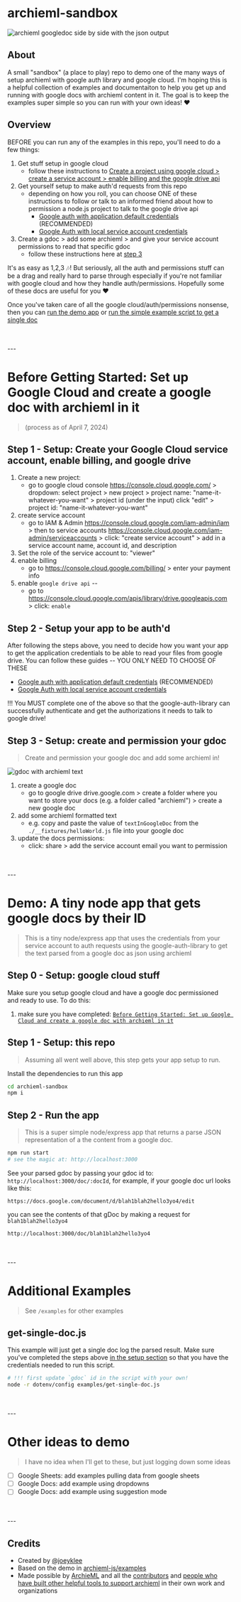 # archieml-sandbox

![archieml googledoc side by side with the json output](/documentation/images/gdoc-to-json.png)

## About

A small "sandbox" (a place to play) repo to demo one of the many ways of setup archieml with google auth library and google cloud. I'm hoping this is a helpful collection of examples and documentaiton to help you get up and running with google docs with archieml content in it. The goal is to keep the examples super simple so you can run with your own ideas! ❤

## Overview

BEFORE you can run any of the examples in this repo, you'll need to do a few things:

1. Get stuff setup in google cloud
   - follow these instructions to [Create a project using google cloud > create a service account > enable billing and the google drive api](#step-1---setup-create-your-google-cloud-service-account-enable-billing-and-google-drive)
2. Get yourself setup to make auth'd requests from this repo
   - depending on how you roll, you can choose ONE of these instructions to follow or talk to an informed friend about how to permission a node.js project to talk to the google drive api
     - [Google auth with application default credentials](/documentation/google-auth-with-application-default-credentials.md) (RECOMMENDED)
     - [Google Auth with local service account credentials](/documentation/google-auth-with-local-service-account-credentials.md)
3. Create a gdoc > add some archieml > and give your service account permissions to read that specific gdoc
   - follow these instructions here at [step 3](#step-3---setup-create-and-permission-your-gdoc)

It's as easy as 1,2,3 🎶! But seriously, all the auth and permissions stuff can be a drag and really hard to parse through especially if you're not familiar with google cloud and how they handle auth/permissions. Hopefully some of these docs are useful for you ❤

Once you've taken care of all the google cloud/auth/permissions nonsense, then you can [run the demo app](#demo-a-tiny-node-app-that-gets-google-docs-by-their-id) or [run the simple example script to get a single doc](#get-single-docjs)

<br>
<br>
---

# Before Getting Started: Set up Google Cloud and create a google doc with archieml in it

> (process as of April 7, 2024)

## Step 1 - Setup: Create your Google Cloud service account, enable billing, and google drive

1. Create a new project:
   - go to google cloud console https://console.cloud.google.com/ > dropdown: select project > new project > project name: "name-it-whatever-you-want" > project id (under the input) click "edit" > project id: "name-it-whatever-you-want"
2. create service account
   - go to IAM & Admin https://console.cloud.google.com/iam-admin/iam > then to service accounts https://console.cloud.google.com/iam-admin/serviceaccounts > click: "create service account" > add in a service account name, account id, and description
3. Set the role of the service account to: "viewer"
4. enable billing
   - go to https://console.cloud.google.com/billing/ > enter your payment info
5. enable `google drive api` --
   - go to https://console.cloud.google.com/apis/library/drive.googleapis.com > click: `enable`

## Step 2 - Setup your app to be auth'd

After following the steps above, you need to decide how you want your app to get the application credentials to be able to read your files from google drive. You can follow these guides -- YOU ONLY NEED TO CHOOSE OF THESE

- [Google auth with application default credentials](/documentation/google-auth-with-application-default-credentials.md) (RECOMMENDED)
- [Google Auth with local service account credentials](/documentation/google-auth-with-local-service-account-credentials.md)

!!! You MUST complete one of the above so that the google-auth-library can successfully authenticate and get the authorizations it needs to talk to google drive!

## Step 3 - Setup: create and permission your gdoc

> Create and permission your google doc and add some archieml in!

![gdoc with archieml text](/documentation/images/hello-world-archieml-gdoc.png)

1. create a google doc
   - go to google drive drive.google.com > create a folder where you want to store your docs (e.g. a folder called "archieml") > create a new google doc
2. add some archieml formatted text
   - e.g. copy and paste the value of `textInGoogleDoc` from the `./__fixtures/helloWorld.js` file into your google doc
3. update the docs permissions:
   - click: share > add the service account email you want to permission

<br>
<br>
---

# Demo: A tiny node app that gets google docs by their ID

> This is a tiny node/express app that uses the credentials from your service account to auth requests using the google-auth-library to get the text parsed from a google doc as json using archieml

## Step 0 - Setup: google cloud stuff

Make sure you setup google cloud and have a google doc permissioned and ready to use. To do this:

1. make sure you have completed: [`Before Getting Started: Set up Google Cloud and create a google doc with archieml in it`](#before-getting-started-set-up-google-cloud-and-create-a-google-doc-with-archieml-in-it)

## Step 1 - Setup: this repo

> Assuming all went well above, this step gets your app setup to run.

Install the dependencies to run this app

```sh
cd archieml-sandbox
npm i
```

## Step 2 - Run the app

> This is a super simple node/express app that returns a parse JSON representation of a the content from a google doc.

```sh
npm run start
# see the magic at: http://localhost:3000
```

See your parsed gdoc by passing your gdoc id to: `http://localhost:3000/doc/:docId`, for example, if your google doc url looks like this:

```
https://docs.google.com/document/d/blah1blah2hello3yo4/edit
```

you can see the contents of that gDoc by making a request for `blah1blah2hello3yo4`

```md
http://localhost:3000/doc/blah1blah2hello3yo4
```

<br>
<br>
---

# Additional Examples

> See `/examples` for other examples

## get-single-doc.js

This example will just get a single doc log the parsed result. Make sure you've completed the steps above [in the setup section](#before-getting-started-set-up-google-cloud-and-create-a-google-doc-with-archieml-in-it) so that you have the credentials needed to run this script.

```sh
# !!! first update `gdoc` id in the script with your own!
node -r dotenv/config examples/get-single-doc.js
```

<br>
<br>
---

# Other ideas to demo

> I have no idea when I'll get to these, but just logging down some ideas

- [ ] Google Sheets: add examples pulling data from google sheets
- [ ] Google Docs: add example using dropdowns
- [ ] Google Docs: add example using suggestion mode

<br>
<br>
---

## Credits

- Created by [@joeyklee](https://jk-lee.com)
- Based on the demo in [archieml-js/examples](https://github.com/newsdev/archieml-js/blob/master/examples/google_drive.js)
- Made possible by [ArchieML](http://archieml.org/) and all the [contributors](https://github.com/newsdev/archieml-js/graphs/contributors) and [people who have built other helpful tools to support archieml](http://archieml.org/#resources) in their own work and organizations
